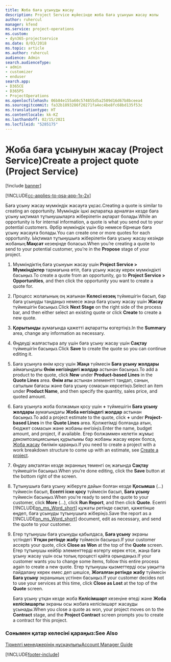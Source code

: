 ```yaml
---
title: Жоба баға ұсынуды жасау
description: Project Service жүйесінде жоба баға ұсынуын жасау жолы
author: ruhercul
manager: kfend
ms.service: project-operations
ms.custom:
- dyn365-projectservice
ms.date: 8/03/2018
ms.topic: article
ms.author: ruhercul
audience: Admin
search.audienceType:
- admin
- customizer
- enduser
search.app:
- D365CE
- D365PS
- ProjectOperations
ms.openlocfilehash: 06b84e155a60c574855d5a2509d16d67b8bceea4
ms.sourcegitcommit: fa32b1893286f20271fa4ec4be8fc68bd135f53c
ms.translationtype: HT
ms.contentlocale: kk-KZ
ms.lasthandoff: 02/15/2021
ms.locfileid: "5285175"
---
```

# <a name="create-a-project-quote-project-service"></a><span data-ttu-id="2738b-103">Жоба баға ұсынуын жасау (Project Service)</span><span class="sxs-lookup"><span data-stu-id="2738b-103">Create a project quote (Project Service)</span></span>

[!include [banner](../includes/psa-now-project-operations.md)]

[!INCLUDE[cc-applies-to-psa-app-1x-2x](../includes/cc-applies-to-psa-app-1x-2x.md)]

<span data-ttu-id="2738b-104">Баға ұсыну жасау мүмкіндік жасауға ұқсас.</span><span class="sxs-lookup"><span data-stu-id="2738b-104">Creating a quote is similar to creating an opportunity.</span></span> <span data-ttu-id="2738b-105">Мүмкіндік ішкі ақпаратқа арналған кезде баға ұсыну ықтимал тұтынушыларға жіберілетін ақпарат болады.</span><span class="sxs-lookup"><span data-stu-id="2738b-105">While an opportunity is for internal information, a quote is what you send out to your potential customers.</span></span> <span data-ttu-id="2738b-106">Әрбір мүмкіндік үшін бір немесе бірнеше баға ұсыну жасауға болады.</span><span class="sxs-lookup"><span data-stu-id="2738b-106">You can create one or more quotes for each opportunity.</span></span> <span data-ttu-id="2738b-107">Ықтимал тұтынушыға жіберілетін баға ұсыну жасау кезінде жобаның **Мақсат** кезеңінде боласыз.</span><span class="sxs-lookup"><span data-stu-id="2738b-107">When you’re creating a quote to send to your potential customer, you’re in the **Propose** stage of your project.</span></span>  
  
1. <span data-ttu-id="2738b-108">Мүмкіндіктің баға ұсынуын жасау үшін **Project Service > Мүмкіндіктер** тармағына өтіп, баға ұсыну жасау керек мүмкіндікті басыңыз.</span><span class="sxs-lookup"><span data-stu-id="2738b-108">To create a quote from an opportunity, go to **Project Service > Opportunities**, and then click the opportunity you want to create a quote for.</span></span>  
  
2. <span data-ttu-id="2738b-109">Процесс жолағының оң жағынан **Келесі кезең** түймешігін басып, бар баға ұсынуды таңдаңыз немесе жаңа баға ұсыну жасау үшін **Жасау** түймешігін басыңыз.</span><span class="sxs-lookup"><span data-stu-id="2738b-109">Click **Next Stage** on the right side of the process bar, and then either select an existing quote or click **Create** to create a new quote.</span></span>  
  
3. <span data-ttu-id="2738b-110">**Қорытынды** аумағында қажетті ақпаратты өзгертіңіз.</span><span class="sxs-lookup"><span data-stu-id="2738b-110">In the **Summary** area, change any information as necessary.</span></span>  
  
4. <span data-ttu-id="2738b-111">Өңдеуді жалғастыра алу үшін баға ұсыну жасау үшін **Сақтау** түймешігін басыңыз.</span><span class="sxs-lookup"><span data-stu-id="2738b-111">Click **Save** to create the quote so you can continue editing it.</span></span>  
  
5. <span data-ttu-id="2738b-112">Баға ұсынуға өнім қосу үшін **Жаңа** түймесін **Баға ұсыну жолдары** аймағындағы **Өнім негізіндегі жолдар** астынан басыңыз.</span><span class="sxs-lookup"><span data-stu-id="2738b-112">To add a product to the quote, click **New** under **Product-based Lines** in the **Quote Lines** area.</span></span> <span data-ttu-id="2738b-113">**Өнім аты** астынан элементті таңдап, санын, сатылым бағасы және баға ұсыну сомасын көрсетіңіз.</span><span class="sxs-lookup"><span data-stu-id="2738b-113">Select an item under **Product Name**, and then specify the quantity, sales price, and quoted amount.</span></span>  
  
6. <span data-ttu-id="2738b-114">Баға ұсынуға жоба болжамын қосу үшін **+** түймешігін **Баға ұсыну жолдары** аумағындағы **Жоба негізіндегі жолдар** астынан басыңыз.</span><span class="sxs-lookup"><span data-stu-id="2738b-114">To add a project estimate to the quote, click **+** under **Project-based Lines** in the **Quote Lines** area.</span></span> <span data-ttu-id="2738b-115">Қолжетімді болғанда атын, бюджет сомасын және жобаны енгізіңіз.</span><span class="sxs-lookup"><span data-stu-id="2738b-115">Enter the name, budget amount, and project, if available.</span></span> <span data-ttu-id="2738b-116">Егер болжаммен келетін жұмыс декомпозициясының құрылымы бар жобаны жасау керек болса,  [Жоба жасау](../psa/create-project.md) бөлімін қараңыз.</span><span class="sxs-lookup"><span data-stu-id="2738b-116">If you need to create a project with a work breakdown structure to come up with an estimate, see [Create a project](../psa/create-project.md).</span></span>  
  
7. <span data-ttu-id="2738b-117">Өңдеу аяқталған кезде экранның төменгі оң жағында **Сақтау** түймешігін басыңыз.</span><span class="sxs-lookup"><span data-stu-id="2738b-117">When you’re done editing, click the **Save** button at the bottom right of the screen.</span></span>  
  
8. <span data-ttu-id="2738b-118">Тұтынушыға баға ұсыну жіберуге дайын болған кезде **Қосымша** (…) түймесін басып, **Есепті іске қосу** түймесін басып, **Баға ұсыну** түймесін басыңыз.</span><span class="sxs-lookup"><span data-stu-id="2738b-118">When you’re ready to send the quote to your customer, click **More** (…), click **Run Report**, and then click **Quote**.</span></span> <span data-ttu-id="2738b-119">Есепті [!INCLUDE[pn_ms_Word_short](../includes/pn-ms-word-short.md)] құжаты ретінде сақтап, қажетінше өңдеп, баға ұсынуды тұтынушыға жіберіңіз.</span><span class="sxs-lookup"><span data-stu-id="2738b-119">Save the report as a [!INCLUDE[pn_ms_Word_short](../includes/pn-ms-word-short.md)] document, edit as necessary, and send the quote to your customer.</span></span>  
  
9. <span data-ttu-id="2738b-120">Егер тұтынушы баға ұсынуды қабылдаса, **Баға ұсыну** экраны үстіндегі **Ұтқан ретінде жабу** түймесін басыңыз.</span><span class="sxs-lookup"><span data-stu-id="2738b-120">If your customer accepts your quote, click **Close as Won** at the top of the **Quote** screen.</span></span> <span data-ttu-id="2738b-121">Егер тұтынушы кейбір элементтерді өзгерту керек етсе, жаңа баға ұсыну жасау үшін осы толық процесті қайта орындаңыз.</span><span class="sxs-lookup"><span data-stu-id="2738b-121">If your customer wants you to change some items, follow this entire process again to create a new quote.</span></span> <span data-ttu-id="2738b-122">Егер тұтынушы қызметтерді осы уақытта пайдалану керек емес деп шешісе, **Жоғалған ретінде жабу** түймесін **Баға ұсыну** экранының үстінен басыңыз.</span><span class="sxs-lookup"><span data-stu-id="2738b-122">If your customer decides not to use your services at this time, click **Close as Lost** at the top of the **Quote** screen.</span></span>  
  
   <span data-ttu-id="2738b-123">Баға ұсыну ұтқан кезде жоба **Келісімшарт** кезеңіне өтеді және **Жоба келісімшарты** экраны осы жобаға келісімшарт жасауды ұсынады.</span><span class="sxs-lookup"><span data-stu-id="2738b-123">When you close a quote as won, your project moves on to the **Contract** stage, and the **Project Contract** screen prompts you to create a contract for this project.</span></span>  
  
### <a name="see-also"></a><span data-ttu-id="2738b-124">Сонымен қатар келесіні қараңыз:</span><span class="sxs-lookup"><span data-stu-id="2738b-124">See Also</span></span>  
 [<span data-ttu-id="2738b-125">Тіркелгі менеджерінің нұсқаулығы</span><span class="sxs-lookup"><span data-stu-id="2738b-125">Account Manager Guide</span></span>](../psa/account-manager-guide.md)


[!INCLUDE[footer-include](../includes/footer-banner.md)]